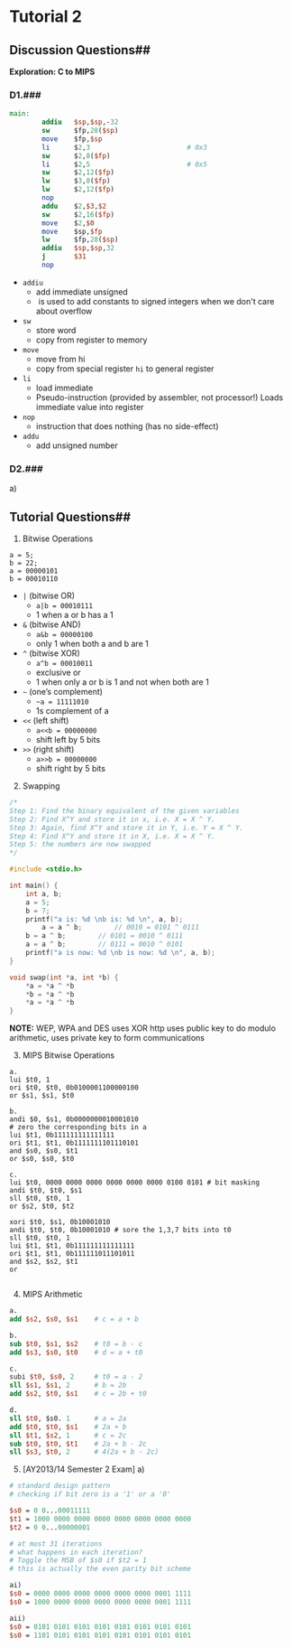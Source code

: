 # Tutorial 2

## Discussion Questions##
**Exploration: C to MIPS**

### D1.###
```mips
main:
        addiu   $sp,$sp,-32
        sw      $fp,28($sp)
        move    $fp,$sp
        li      $2,3                        # 0x3
        sw      $2,8($fp)
        li      $2,5                        # 0x5
        sw      $2,12($fp)
        lw      $3,8($fp)
        lw      $2,12($fp)
        nop
        addu    $2,$3,$2
        sw      $2,16($fp)
        move    $2,$0
        move    $sp,$fp
        lw      $fp,28($sp)
        addiu   $sp,$sp,32
        j       $31
        nop
```

- `addiu`
	- add immediate unsigned
	-  is used to add constants to signed integers when we don't care about overflow
- `sw`
	- store word
	- copy from register to memory
- `move`
	- move from hi
	- copy from special register `hi` to general register
- `li`
	- load immediate
	- Pseudo-instruction (provided by assembler, not processor!) Loads immediate value into register
- `nop`
	- instruction that does nothing (has no side-effect)
- `addu`
	- add unsigned number

### D2.###
a)


## Tutorial Questions##
1. Bitwise Operations

```
a = 5;
b = 22;
a = 00000101
b = 00010110
```
- `|` (bitwise OR) 
	- `a|b = 00010111`
	- 1 when a or b has a 1
- `&` (bitwise AND) 
	- `a&b = 00000100`
	- only 1 when both a and b are 1 
- `^` (bitwise XOR) 
	- `a^b = 00010011`
	- exclusive or
	- 1 when only a or b is 1 and not when both are 1
- `~` (one’s complement) 
	- `~a = 11111010`
	- 1s complement of a
- `<<` (left shift) 
	- `a<<b = 00000000`
	- shift left by 5 bits
- `>>` (right shift)
	- `a>>b = 00000000`
	- shift right by 5 bits

2. Swapping
```c
/* 
Step 1: Find the binary equivalent of the given variables
Step 2: Find X^Y and store it in x, i.e. X = X ^ Y.
Step 3: Again, find X^Y and store it in Y, i.e. Y = X ^ Y.
Step 4: Find X^Y and store it in X, i.e. X = X ^ Y.
Step 5: the numbers are now swapped
*/

#include <stdio.h>

int main() {
    int a, b;
    a = 5; 
    b = 7;
    printf("a is: %d \nb is: %d \n", a, b);
		a = a ^ b;        // 0010 = 0101 ^ 0111
    b = a ^ b;        // 0101 = 0010 ^ 0111
    a = a ^ b;        // 0111 = 0010 ^ 0101
    printf("a is now: %d \nb is now: %d \n", a, b);
}

void swap(int *a, int *b) {
	*a = *a ^ *b
	*b = *a ^ *b
	*a = *a ^ *b
}
```

**NOTE:** WEP, WPA and DES uses XOR
http uses public key to do modulo arithmetic, uses private key to form communications

3. MIPS Bitwise Operations
```
a.
lui $t0, 1
ori $t0, $t0, 0b0100001100000100
or $s1, $s1, $t0

b.
andi $0, $s1, 0b0000000010001010
# zero the corresponding bits in a
lui $t1, 0b111111111111111
ori $t1, $t1, 0b1111111101110101
and $s0, $s0, $t1
or $s0, $s0, $t0

c. 
lui $t0, 0000 0000 0000 0000 0000 0000 0100 0101 # bit masking
andi $t0, $t0, $s1
sll $t0, $t0, 1
or $s2, $t0, $t2

xori $t0, $s1, 0b10001010
andi $t0, $t0, 0b10001010 # sore the 1,3,7 bits into t0
sll $t0, $t0, 1
lui $t1, $t1, 0b111111111111111
ori $t1, $t1, 0b111111011101011
and $s2, $s2, $t1 
or


```


4. MIPS Arithmetic
```mips
a.
add $s2, $s0, $s1    # c = a + b

b.
sub $t0, $s1, $s2    # t0 = b - c
add $s3, $s0, $t0    # d = a + t0

c.
subi $t0, $s0, 2     # t0 = a - 2
sll $s1, $s1, 2      # b = 2b
add $s2, $t0, $s1    # c = 2b + t0

d.
sll $t0, $s0. 1      # a = 2a
add $t0, $t0, $s1    # 2a + b
sll $t1, $s2, 1      # c = 2c
sub $t0, $t0, $t1    # 2a + b - 2c
sll $s3, $t0, 2      # 4(2a + b - 2c)

```

5. [AY2013/14 Semester 2 Exam]
a) 
```mips
# standard design pattern
# checking if bit zero is a '1' or a '0'

$s0 = 0 0...00011111
$t1 = 1000 0000 0000 0000 0000 0000 0000 0000
$t2 = 0 0...00000001

# at most 31 iterations
# what happens in each iteration?
# Toggle the MSB of $s0 if $t2 = 1
# this is actually the even parity bit scheme

ai)
$s0 = 0000 0000 0000 0000 0000 0000 0001 1111
$s0 = 1000 0000 0000 0000 0000 0000 0001 1111

aii)
$s0 = 0101 0101 0101 0101 0101 0101 0101 0101
$s0 = 1101 0101 0101 0101 0101 0101 0101 0101

```
